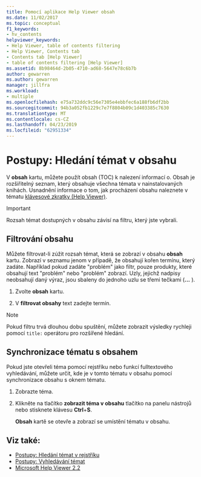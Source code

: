 ```yaml
---
title: Pomocí aplikace Help Viewer obsah
ms.date: 11/02/2017
ms.topic: conceptual
f1_keywords:
- hv_contents
helpviewer_keywords:
- Help Viewer, table of contents filtering
- Help Viewer, Contents tab
- Contents tab [Help Viewer]
- table of contents filtering [Help Viewer]
ms.assetid: 8b98464d-2b05-4710-ad68-5647e78c6b7b
author: gewarren
ms.author: gewarren
manager: jillfra
ms.workload:
- multiple
ms.openlocfilehash: e75a732ddc9c56e7305e4ebbfec6a188fb6df2bb
ms.sourcegitcommit: 94b3a052fb1229c7e7f8804b09c1d403385c7630
ms.translationtype: MT
ms.contentlocale: cs-CZ
ms.lasthandoff: 04/23/2019
ms.locfileid: "62951334"
---
```

# Postupy: Hledání témat v obsahu

V **obsah** kartu, můžete použít obsah (TOC) k nalezení informací o. Obsah je rozšiřitelný seznam, který obsahuje všechna témata v nainstalovaných knihách. Usnadnění informace o tom, jak procházení obsahu naleznete v tématu [klávesové zkratky (Help Viewer)](../help-viewer/shortcut-keys.md).

> [!IMPORTANT]
> Rozsah témat dostupných v obsahu závisí na filtru, který jste vybrali.

## Filtrování obsahu

Můžete filtrovat-li zúžit rozsah témat, která se zobrazí v obsahu **obsah** kartu. Zobrazí v seznamu jenom v případě, že obsahují kořen termínu, který zadáte. Například pokud zadáte "problém" jako filtr, pouze produkty, které obsahují text "problém" nebo "problém" zobrazí. Uzly, jejichž nadpisy neobsahují daný výraz, jsou sbaleny do jednoho uzlu se třemi tečkami (**...** ).

1. Zvolte **obsah** kartu.

2. V **filtrovat obsahy** text zadejte termín.

> [!NOTE]
> Pokud filtru trvá dlouhou dobu spuštění, můžete zobrazit výsledky rychleji pomocí `title:` operátoru pro rozšířené hledání.

## Synchronizace tématu s obsahem

Pokud jste otevřeli téma pomocí rejstříku nebo funkcí fulltextového vyhledávání, můžete určit, kde je v tomto tématu v obsahu pomocí synchronizace obsahu s oknem tématu.

1. Zobrazte téma.

2. Klikněte na tlačítko **zobrazit téma v obsahu** tlačítko na panelu nástrojů nebo stisknete klávesu **Ctrl**+**S**.

     **Obsah** kartě se otevře a zobrazí se umístění tématu v obsahu.

## Viz také:

- [Postupy: Hledání témat v rejstříku](../help-viewer/find-topics-index.md)
- [Postupy: Vyhledávání témat](../help-viewer/find-topics.md)
- [Microsoft Help Viewer 2.2](../help-viewer/overview.md)
